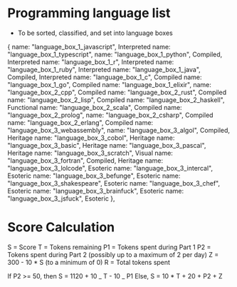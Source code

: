# Programming language list

- To be sorted, classified, and set into language boxes

{
name: "language_box_1_javascript", Interpreted
name: "language_box_1_typescript",
name: "language_box_1_python", Compiled, Interpreted
name: "language_box_1_r", Interpreted
name: "language_box_1_ruby", Interpreted
name: "language_box_1_java", Compiled, Interpreted
name: "language_box_1_c", Compiled
name: "language_box_1_go", Compiled
name: "language_box_1_elixir",
name: "language_box_2_cpp", Compiled
name: "language_box_2_rust", Compiled
name: "language_box_2_lisp", Compiled
name: "language_box_2_haskell", Functional
name: "language_box_2_scala", Compiled
name: "language_box_2_prolog",
name: "language_box_2_csharp", Compiled
name: "language_box_2_erlang", Compiled
name: "language_box_3_webassembly",
name: "language_box_3_algol", Compiled, Heritage
name: "language_box_3_cobol", Heritage
name: "language_box_3_basic", Heritage
name: "language_box_3_pascal", Heritage
name: "language_box_3_scratch", Visual
name: "language_box_3_fortran", Compiled, Heritage
name: "language_box_3_lolcode", Esoteric
name: "language_box_3_intercal", Esoteric
name: "language_box_3_befunge", Esoteric
name: "language_box_3_shakespeare", Esoteric
name: "language_box_3_chef", Esoteric
name: "language_box_3_brainfuck", Esoteric
name: "language_box_3_jsfuck", Esoteric
},

# Score Calculation

S = Score
T = Tokens remaining
P1 = Tokens spent during Part 1
P2 = Tokens spent during Part 2 (possibly up to a maximum of 2 per day)
Z = 300 - 10 \* S (to a minimum of 0)
R = Total tokens spent

If P2 >= 50, then S = 1120 + 10 _ T - 10 _ P1
Else, S = 10 \* T + 20 + P2 + Z

